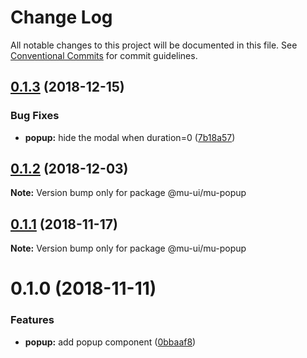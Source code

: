 # Change Log

All notable changes to this project will be documented in this file.
See [Conventional Commits](https://conventionalcommits.org) for commit guidelines.

## [0.1.3](https://github.com/mu-ui/mu-ui/compare/@mu-ui/mu-popup@0.1.2...@mu-ui/mu-popup@0.1.3) (2018-12-15)


### Bug Fixes

* **popup:** hide the modal when duration=0 ([7b18a57](https://github.com/mu-ui/mu-ui/commit/7b18a57))





## [0.1.2](https://github.com/mu-ui/mu-ui/compare/@mu-ui/mu-popup@0.1.1...@mu-ui/mu-popup@0.1.2) (2018-12-03)

**Note:** Version bump only for package @mu-ui/mu-popup





## [0.1.1](https://github.com/mu-ui/mu-ui/compare/@mu-ui/mu-popup@0.1.0...@mu-ui/mu-popup@0.1.1) (2018-11-17)

**Note:** Version bump only for package @mu-ui/mu-popup





# 0.1.0 (2018-11-11)


### Features

* **popup:** add popup component ([0bbaaf8](https://github.com/mu-ui/mu-ui/commit/0bbaaf8))
